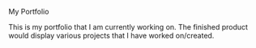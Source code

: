 My Portfolio

This is my portfolio that I am currently working on. The finished product would display various projects that I have worked on/created. 

